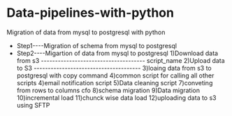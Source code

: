 # Data-pipelines-with-python
  Migration of data from mysql to postgresql with python 
 * Step1----Migration of schema from mysql to postgresql
 * Step2----Migartion of data from mysql to postgresql
1)Download data from s3                         -------------------------------------   script_name 
2)Upload data to S3                             --------------------------------------
3)loaing data from s3 to postgresql with copy command
4)common script for calling all other scripts
4)email notification script 
5)Data cleaning script 
7)conveting from rows to columns cfo
8)schema migration 
9)Data migration 
10)incremental load
11)chunck wise data load
12)uploading data to s3 using SFTP 

